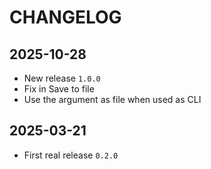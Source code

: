 # CHANGELOG

## 2025-10-28

- New release `1.0.0`
- Fix in Save to file
- Use the argument as file when used as CLI

## 2025-03-21

- First real release `0.2.0`
